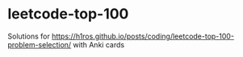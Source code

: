 # leetcode-top-100
Solutions for https://h1ros.github.io/posts/coding/leetcode-top-100-problem-selection/ with Anki cards
